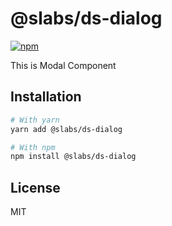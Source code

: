 # @slabs/ds-dialog

[![npm](https://img.shields.io/npm/dm/@slabs/ds-dialog)](https://www.npmjs.com/package/@slabs/ds-dialog)

This is Modal Component

<!-- [View documentation](https://slabs.dev/) -->

## Installation

```bash
# With yarn
yarn add @slabs/ds-dialog

# With npm
npm install @slabs/ds-dialog
```

## License

MIT
